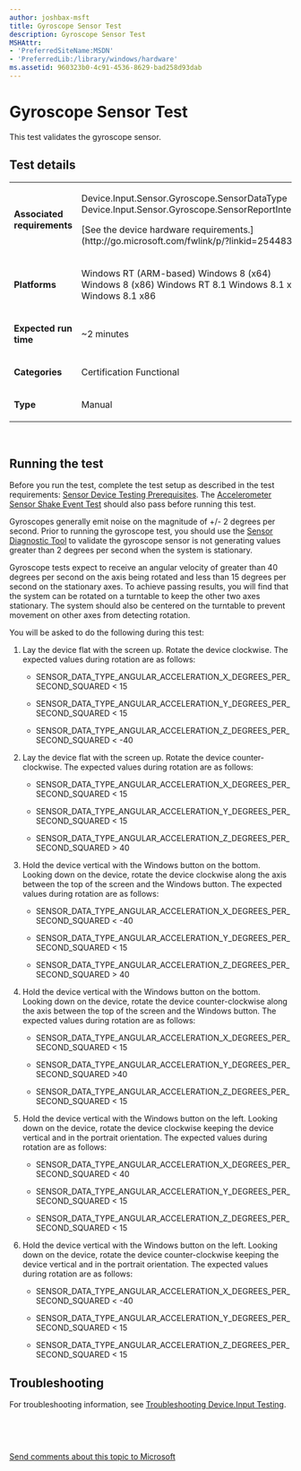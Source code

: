 ```yaml
---
author: joshbax-msft
title: Gyroscope Sensor Test
description: Gyroscope Sensor Test
MSHAttr:
- 'PreferredSiteName:MSDN'
- 'PreferredLib:/library/windows/hardware'
ms.assetid: 960323b0-4c91-4536-8629-bad258d93dab
---
```


# Gyroscope Sensor Test


This test validates the gyroscope sensor.

## Test details


<table>
<colgroup>
<col width="50%" />
<col width="50%" />
</colgroup>
<tbody>
<tr class="odd">
<td><p><strong>Associated requirements</strong></p></td>
<td><p>Device.Input.Sensor.Gyroscope.SensorDataType Device.Input.Sensor.Gyroscope.SensorReportInterval</p>
<p>[See the device hardware requirements.](http://go.microsoft.com/fwlink/p/?linkid=254483)</p></td>
</tr>
<tr class="even">
<td><p><strong>Platforms</strong></p></td>
<td><p>Windows RT (ARM-based) Windows 8 (x64) Windows 8 (x86) Windows RT 8.1 Windows 8.1 x64 Windows 8.1 x86</p></td>
</tr>
<tr class="odd">
<td><p><strong>Expected run time</strong></p></td>
<td><p>~2 minutes</p></td>
</tr>
<tr class="even">
<td><p><strong>Categories</strong></p></td>
<td><p>Certification Functional</p></td>
</tr>
<tr class="odd">
<td><p><strong>Type</strong></p></td>
<td><p>Manual</p></td>
</tr>
</tbody>
</table>

 

## Running the test


Before you run the test, complete the test setup as described in the test requirements: [Sensor Device Testing Prerequisites](sensor-device-testing-prerequisites.md). The [Accelerometer Sensor Shake Event Test](accelerometer-sensor-shake-event-test-0dd5d2b3-dfc4-475d-abab-f4a97a8cf977.md) should also pass before running this test.

Gyroscopes generally emit noise on the magnitude of +/- 2 degrees per second. Prior to running the gyroscope test, you should use the [Sensor Diagnostic Tool](http://msdn.microsoft.com/library/windows/hardware/Hh780319.aspx) to validate the gyroscope sensor is not generating values greater than 2 degrees per second when the system is stationary.

Gyroscope tests expect to receive an angular velocity of greater than 40 degrees per second on the axis being rotated and less than 15 degrees per second on the stationary axes. To achieve passing results, you will find that the system can be rotated on a turntable to keep the other two axes stationary. The system should also be centered on the turntable to prevent movement on other axes from detecting rotation.

You will be asked to do the following during this test:

1.  Lay the device flat with the screen up. Rotate the device clockwise. The expected values during rotation are as follows:

    -   SENSOR\_DATA\_TYPE\_ANGULAR\_ACCELERATION\_X\_DEGREES\_PER\_SECOND\_SQUARED &lt; 15

    -   SENSOR\_DATA\_TYPE\_ANGULAR\_ACCELERATION\_Y\_DEGREES\_PER\_SECOND\_SQUARED &lt; 15

    -   SENSOR\_DATA\_TYPE\_ANGULAR\_ACCELERATION\_Z\_DEGREES\_PER\_SECOND\_SQUARED &lt; -40

2.  Lay the device flat with the screen up. Rotate the device counter-clockwise. The expected values during rotation are as follows:

    -   SENSOR\_DATA\_TYPE\_ANGULAR\_ACCELERATION\_X\_DEGREES\_PER\_SECOND\_SQUARED &lt; 15

    -   SENSOR\_DATA\_TYPE\_ANGULAR\_ACCELERATION\_Y\_DEGREES\_PER\_SECOND\_SQUARED &lt; 15

    -   SENSOR\_DATA\_TYPE\_ANGULAR\_ACCELERATION\_Z\_DEGREES\_PER\_SECOND\_SQUARED &gt; 40

3.  Hold the device vertical with the Windows button on the bottom. Looking down on the device, rotate the device clockwise along the axis between the top of the screen and the Windows button. The expected values during rotation are as follows:

    -   SENSOR\_DATA\_TYPE\_ANGULAR\_ACCELERATION\_X\_DEGREES\_PER\_SECOND\_SQUARED &lt; -40

    -   SENSOR\_DATA\_TYPE\_ANGULAR\_ACCELERATION\_Y\_DEGREES\_PER\_SECOND\_SQUARED &lt; 15

    -   SENSOR\_DATA\_TYPE\_ANGULAR\_ACCELERATION\_Z\_DEGREES\_PER\_SECOND\_SQUARED &gt; 40

4.  Hold the device vertical with the Windows button on the bottom. Looking down on the device, rotate the device counter-clockwise along the axis between the top of the screen and the Windows button. The expected values during rotation are as follows:

    -   SENSOR\_DATA\_TYPE\_ANGULAR\_ACCELERATION\_X\_DEGREES\_PER\_SECOND\_SQUARED &lt; 15

    -   SENSOR\_DATA\_TYPE\_ANGULAR\_ACCELERATION\_Y\_DEGREES\_PER\_SECOND\_SQUARED &gt;40

    -   SENSOR\_DATA\_TYPE\_ANGULAR\_ACCELERATION\_Z\_DEGREES\_PER\_SECOND\_SQUARED &lt; 15

5.  Hold the device vertical with the Windows button on the left. Looking down on the device, rotate the device clockwise keeping the device vertical and in the portrait orientation. The expected values during rotation are as follows:

    -   SENSOR\_DATA\_TYPE\_ANGULAR\_ACCELERATION\_X\_DEGREES\_PER\_SECOND\_SQUARED &lt; 40

    -   SENSOR\_DATA\_TYPE\_ANGULAR\_ACCELERATION\_Y\_DEGREES\_PER\_SECOND\_SQUARED &lt; 15

    -   SENSOR\_DATA\_TYPE\_ANGULAR\_ACCELERATION\_Z\_DEGREES\_PER\_SECOND\_SQUARED &lt; 15

6.  Hold the device vertical with the Windows button on the left. Looking down on the device, rotate the device counter-clockwise keeping the device vertical and in the portrait orientation. The expected values during rotation are as follows:

    -   SENSOR\_DATA\_TYPE\_ANGULAR\_ACCELERATION\_X\_DEGREES\_PER\_SECOND\_SQUARED &lt; -40

    -   SENSOR\_DATA\_TYPE\_ANGULAR\_ACCELERATION\_Y\_DEGREES\_PER\_SECOND\_SQUARED &lt; 15

    -   SENSOR\_DATA\_TYPE\_ANGULAR\_ACCELERATION\_Z\_DEGREES\_PER\_SECOND\_SQUARED &lt; 15

## Troubleshooting


For troubleshooting information, see [Troubleshooting Device.Input Testing](troubleshooting-deviceinput-testing.md).

 

 

[Send comments about this topic to Microsoft](mailto:wsddocfb@microsoft.com?subject=Documentation%20feedback%20%5Bp_hck\p_hck%5D:%20Gyroscope%20Sensor%20Test%20%20RELEASE:%20%284/27/2016%29&body=%0A%0APRIVACY%20STATEMENT%0A%0AWe%20use%20your%20feedback%20to%20improve%20the%20documentation.%20We%20don't%20use%20your%20email%20address%20for%20any%20other%20purpose,%20and%20we'll%20remove%20your%20email%20address%20from%20our%20system%20after%20the%20issue%20that%20you're%20reporting%20is%20fixed.%20While%20we're%20working%20to%20fix%20this%20issue,%20we%20might%20send%20you%20an%20email%20message%20to%20ask%20for%20more%20info.%20Later,%20we%20might%20also%20send%20you%20an%20email%20message%20to%20let%20you%20know%20that%20we've%20addressed%20your%20feedback.%0A%0AFor%20more%20info%20about%20Microsoft's%20privacy%20policy,%20see%20http://privacy.microsoft.com/default.aspx. "Send comments about this topic to Microsoft")




